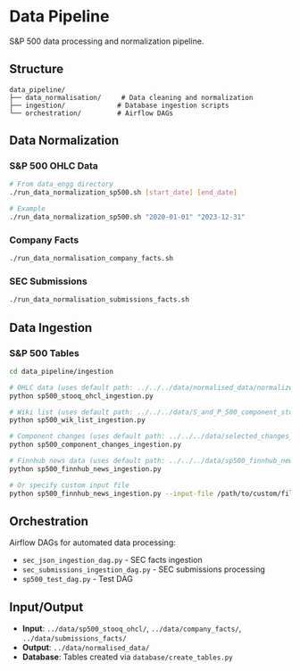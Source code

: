 # Data Pipeline

S&P 500 data processing and normalization pipeline.

## Structure

```
data_pipeline/
├── data_normalisation/     # Data cleaning and normalization
├── ingestion/             # Database ingestion scripts
└── orchestration/         # Airflow DAGs
```

## Data Normalization

### S&P 500 OHLC Data
```bash
# From data_engg directory
./run_data_normalization_sp500.sh [start_date] [end_date]

# Example
./run_data_normalization_sp500.sh "2020-01-01" "2023-12-31"
```

### Company Facts
```bash
./run_data_normalisation_company_facts.sh
```

### SEC Submissions
```bash
./run_data_normalisation_submissions_facts.sh
```

## Data Ingestion

### S&P 500 Tables
```bash
cd data_pipeline/ingestion

# OHLC data (uses default path: ../../../data/normalised_data/normalized_sp500_data.csv)
python sp500_stooq_ohcl_ingestion.py

# Wiki list (uses default path: ../../../data/S_and_P_500_component_stocks.csv)
python sp500_wik_list_ingestion.py

# Component changes (uses default path: ../../../data/selected_changes_s_and_p_component_stocks.csv)
python sp500_component_changes_ingestion.py

# Finnhub news data (uses default path: ../../../data/sp500_finnhub_news_5y.csv)
python sp500_finnhub_news_ingestion.py

# Or specify custom input file
python sp500_finnhub_news_ingestion.py --input-file /path/to/custom/file.csv
```

## Orchestration

Airflow DAGs for automated data processing:
- `sec_json_ingestion_dag.py` - SEC facts ingestion
- `sec_submissions_ingestion_dag.py` - SEC submissions processing
- `sp500_test_dag.py` - Test DAG

## Input/Output

- **Input**: `../data/sp500_stooq_ohcl/`, `../data/company_facts/`, `../data/submissions_facts/`
- **Output**: `../data/normalised_data/`
- **Database**: Tables created via `database/create_tables.py`